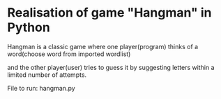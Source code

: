 # Realisation of game "Hangman" in Python

Hangman is a classic game where one player(program) thinks of a word(choose word from imported wordlist) 

and the other player(user) tries to guess it by suggesting letters within a limited number of attempts.

File to run: hangman.py
